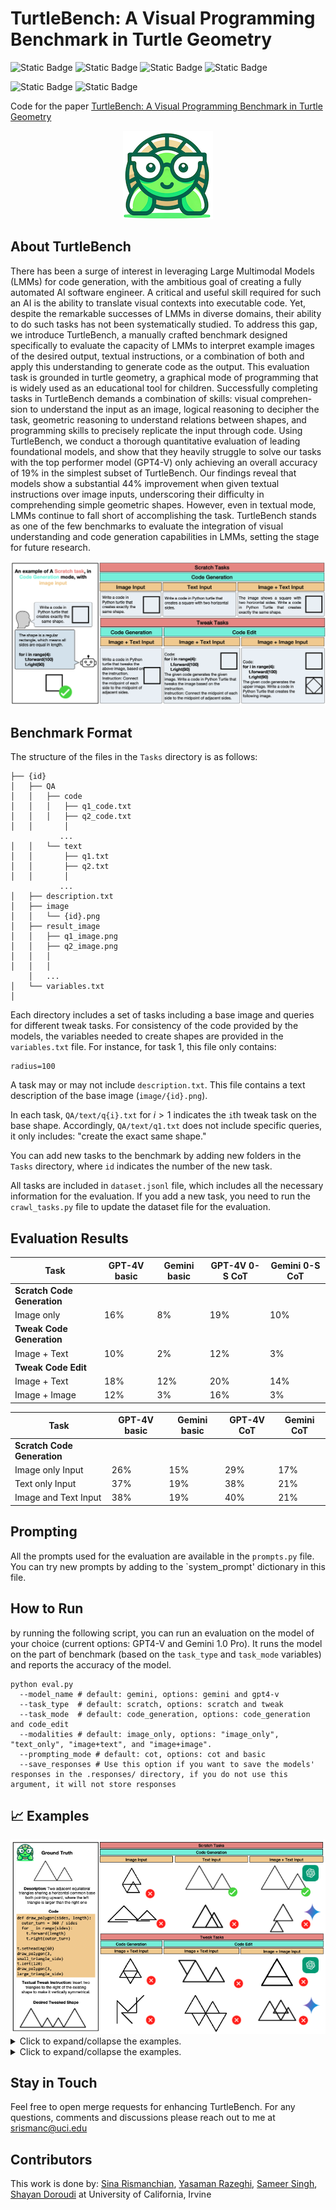 # TurtleBench: A Visual Programming Benchmark in Turtle Geometry
![Static Badge](https://img.shields.io/badge/Task-MultiModal-red)
![Static Badge](https://img.shields.io/badge/Task-Image_to_Code-red)
![Static Badge](https://img.shields.io/badge/Task-Visual_Reasoning-red)
![Static Badge](https://img.shields.io/badge/Benchmark-TurtleBench-blue)

![Static Badge](https://img.shields.io/badge/Model-GPT4--V-green)
![Static Badge](https://img.shields.io/badge/Model-Gemini_1.0_pro-green)

Code for the paper [TurtleBench: A Visual Programming Benchmark in Turtle Geometry]()


<p align="center">
  <img src="figs/turtle.png" />
</p>

## About TurtleBench
There has been a surge of interest in leveraging Large Multimodal Models (LMMs) for code generation, with the ambitious goal of creating a fully automated AI software engineer. A critical and useful skill required for such an AI is the ability to translate visual contexts into executable code. Yet, despite the remarkable successes of LMMs in diverse domains, their ability to do such tasks has not been systematically studied. To address this gap, we introduce TurtleBench, a manually crafted benchmark designed specifically to evaluate the capacity of LMMs to interpret example images of the desired output, textual instructions, or a combination of both and apply this understanding to generate code as the output. This evaluation task is grounded in turtle geometry, a graphical mode of programming that is widely used as an educational tool for children. Successfully completing tasks in TurtleBench demands a combination of skills: visual comprehen- sion to understand the input as an image, logical reasoning to decipher the task, geometric reasoning to understand relations between shapes, and programming skills to precisely replicate the input through code. Using TurtleBench, we conduct a thorough quantitative evaluation of leading foundational models, and show that they heavily struggle to solve our tasks with the top performer model (GPT4-V) only achieving an overall accuracy of 19% in the simplest subset of TurtleBench. Our findings reveal that models show a substantial 44% improvement when given textual instructions over image inputs, underscoring their difficulty in comprehending simple geometric shapes. However, even in textual mode, LMMs continue to fall short of accomplishing the task. TurtleBench stands as one of the few benchmarks to evaluate the integration of visual understanding and code generation capabilities in LMMs, setting the stage for future research.


![photo](figs/intro.png)

## Benchmark Format
The structure of the files in the `Tasks` directory is as follows:
```
├── {id}
│   ├── QA
│   │   ├── code
│   │   │   ├── q1_code.txt
│   │   │   ├── q2_code.txt
│   │       │
           ...
│   │   └── text
│   │       ├── q1.txt
│   │       ├── q2.txt
│   │       │
           ...
│   ├── description.txt
│   ├── image
│   │   └── {id}.png
│   ├── result_image
│   │   ├── q1_image.png
│   │   ├── q2_image.png
│   │   │
│   │   │
    │   ...  
│   └── variables.txt
│
```
Each directory includes a set of tasks including a base image and queries for different tweak tasks. For consistency of the code provided by the models, the variables needed to create shapes are provided in the `variables.txt` file. For instance, for task 1, this file only contains: 
```
radius=100
```
A task may or may not include `description.txt`. This file contains a text description of the base image (`image/{id}.png`).

In each task, `QA/text/q{i}.txt` for $i > 1$ indicates the `i`th tweak task on the base shape. Accordingly, `QA/text/q1.txt` does not include specific queries, it only includes: "create the exact same shape."

You can add new tasks to the benchmark by adding new folders in the `Tasks` directory, where `id` indicates the number of the new task. 

All tasks are included in `dataset.jsonl` file, which includes all the necessary information for the evaluation. If you add a new task, you need to run the `crawl_tasks.py` file to update the dataset file for the evaluation. 

## Evaluation Results
| Task | GPT-4V basic | Gemini basic | GPT-4V 0-S CoT | Gemini 0-S CoT |
|------|--------------|--------------|----------------|----------------|
| **Scratch Code Generation** | | | | |
| Image only | 16% | 8% | 19% | 10% |
| **Tweak Code Generation** | | | | |
| Image + Text | 10% | 2% | 12% | 3% |
| **Tweak Code Edit** | | | | |
| Image + Text | 18% | 12% | 20% | 14% |
| Image + Image | 12% | 3% | 16% | 3% |

| Task | GPT-4V basic | Gemini basic | GPT-4V CoT | Gemini CoT |
|------|--------------|--------------|------------|------------|
| **Scratch Code Generation** | | | | |
| Image only Input | 26% | 15% | 29% | 17% |
| Text only Input | 37% | 19% | 38% | 21% |
| Image and Text Input | 38% | 19% | 40% | 21% |


## Prompting
All the prompts used for the evaluation are available in the `prompts.py` file. You can try new prompts by adding to the `system_prompt' dictionary in this file.

## How to Run
by running the following script, you can run an evaluation on the model of your choice (current options: GPT4-V and Gemini 1.0 Pro).
It runs the model on the part of benchmark (based on the `task_type` and `task_mode` variables) and reports the accuracy of the model.

```
python eval.py 
  --model_name # default: gemini, options: gemini and gpt4-v
  --task_type  # default: scratch, options: scratch and tweak
  --task_mode  # default: code_generation, options: code_generation and code_edit
  --modalities # default: image_only, options: "image_only", "text_only", "image+text", and "image+image".
  --prompting_mode # default: cot, options: cot and basic
  --save_responses # Use this option if you want to save the models' responses in the .responses/ directory, if you do not use this argument, it will not store responses
```
## 📈 Examples


<img src="figs/ex1.png" style="zoom:80%;" />


<details>
<summary>Click to expand/collapse the examples.</summary>
<img src="figs/ex2.png" style="zoom:80%;" />
</details>

<details>
<summary>Click to expand/collapse the examples.</summary>
<img src="figs/ex3.png" style="zoom:80%;" />
</details>


## Stay in Touch
Feel free to open merge requests for enhancing TurtleBench.
For any questions, comments and discussions please reach out to me at [srismanc@uci.edu](mailto:srismanc@uci.edu)

## Contributors
This work is done by: [Sina Rismanchian](mailto:srismanc@uci.edu), [Yasaman Razeghi](https://yasamanrazeghi.com/), [Sameer Singh](https://sameersingh.org/), [Shayan Doroudi](https://sites.google.com/uci.edu/shayan-doroudi) at University of California, Irvine
